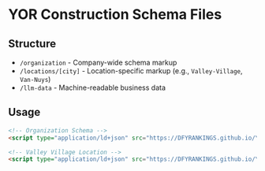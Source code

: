 # YOR Construction Schema Files

## Structure
- `/organization` - Company-wide schema markup
- `/locations/[city]` - Location-specific markup (e.g., `Valley-Village`, `Van-Nuys`)
- `/llm-data` - Machine-readable business data

## Usage
```html
<!-- Organization Schema -->
<script type="application/ld+json" src="https://DFYRANKINGS.github.io/YOR-Construction-Schema-Markup/organization/global-schema.json"></script>

<!-- Valley Village Location -->
<script type="application/ld+json" src="https://DFYRANKINGS.github.io/YOR-Construction-Schema-Markup/locations/valley-village/schema.json"></script>

